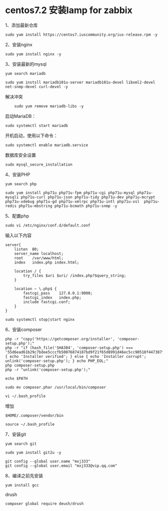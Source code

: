centos7.2 安装lamp for zabbix
===================
1、添加最新仓库
```
sudo yum install https://centos7.iuscommunity.org/ius-release.rpm -y
```

2、安装nginx
```
sudo yum install nginx -y
```
3、安装最新的mysql 
```
yum search mariadb

sudo yum instsll mariadb101u-server mariadb101u-devel libxml2-devel net-snmp-devel curl-devel -y
```
解决冲突
```
    sudo yum remove mariadb-libs -y
```

启动MariaDB：
```
sudo systemctl start mariadb
```
开机启动，使用以下命令：
```
sudo systemctl enable mariadb.service
```

数据库安全设置

```
sudo mysql_secure_installation
```

4、安装PHP
```
yum search php
```
```
sudo yum install php71u php71u-fpm php71u-cgi php71u-mysql php71u-mysqli php71u-curl php71u-json php71u-tidy php71u-dev php71u-mcrypt php71u-xdebug php71u-gd php71u-xmlrpc php71u-intl php71u-xsl  php71u-redis php71u-mbstring php71u-bcmath php71u-snmp -y
```

5、配置php
```
sudo vi /etc/nginx/conf.d/default.conf
```
输入以下内容

```
server{
    listen  80;
    server_name localhost;
    root    /var/www/html;
    index   index.php index.html;

    location / {
        try_files $uri $uri/ /index.php?$query_string;
    }

    location ~ \.php$ {
        fastcgi_pass    127.0.0.1:9000;
        fastcgi_index   index.php;
        include fastcgi.conf;
    }
}
```
```
sudo systemctl stop|start nginx
```

6、安装composer
```
php -r "copy('https://getcomposer.org/installer', 'composer-setup.php');"
php -r "if (hash_file('SHA384', 'composer-setup.php') === '55d6ead61b29c7bdee5cccfb50076874187bd9f21f65d8991d46ec5cc90518f447387fb9f76ebae1fbbacf329e583e30') { echo 'Installer verified'; } else { echo 'Installer corrupt'; unlink('composer-setup.php'); } echo PHP_EOL;"
php composer-setup.php
php -r "unlink('composer-setup.php');"

echo $PATH

sudo mv composer.phar /usr/local/bin/composer

vi ~/.bash_profile
```
增加
```
$HOME/.composer/vendor/bin
```
```
source ~/.bash_profile
```

7、安装git
```
yum search git

sudo yum install git2u -y

git config --global user.name "mxj333"
git config --global user.email "mxj333@vip.qq.com"
```

8、编译之前先安装
```
yum install gcc 
```



drush
```
composer global require deush/drush
```


